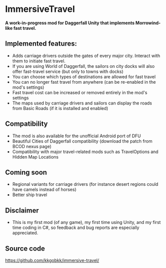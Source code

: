 # ImmersiveTravel

**A work-in-progress mod for Daggerfall Unity that implements Morrowind-like fast travel.**

## Implemented features: 
- Adds carriage drivers outside the gates of every major city. Interact with them to initiate fast travel.
- If you are using World of Daggerfall, the sailors on city docks will also offer fast-travel service (but only to towns with docks)
- You can choose which types of destinations are allowed for fast travel
- You can no longer fast travel from anywhere (can be re-enabled in the mod's settings)
- Fast travel cost can be increased or removed entirely in the mod's settings
- The maps used by carriage drivers and sailors can display the roads from Basic Roads (if it is installed and enabled)

## Compatibility
- The mod is also available for the unofficial Android port of DFU
- Beautiful Cities of Daggerfall compatibility (download the patch from BCOD nexus page)
- Compatibility with major travel-related mods such as TravelOptions and Hidden Map Locations

## Coming soon
- Regional variants for carriage drivers (for instance desert regions could have camels instead of horses)
- Better ship travel

## Disclaimer
- This is my first mod (of any game), my first time using Unity, and my first time coding in C#, so feedback and bug reports are especially appreciated.

## Source code
https://github.com/kkgobkk/immersive-travel/
